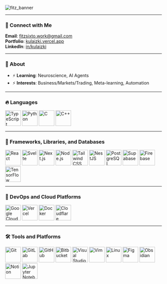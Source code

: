 <!-- <p align="left">
  <img src="https://komarev.com/ghpvc/?username=kulaizki&label=Profile%20views&color=008cff&style=flat" alt="kulaizki" />
  <img src="https://user-badge.committers.top/philippines/kulaizki.svg" />
</p>
-->

![fitz_banner](https://github.com/user-attachments/assets/1fab43ab-c470-4010-8a2d-a9f6735e15dc)

---

### 📧 Connect with Me
**Email**: fitzsixto.work@gmail.com  
**Portfolio**: [kulaizki.vercel.app](https://kulaizki.vercel.app/)  
**LinkedIn**: [in/kulaizki](https://www.linkedin.com/in/kulaizki)

---

### 💬 About

- ⚡ **Learning**: Neuroscience, AI Agents
- ⚡ **Interests**: Business/Markets/Trading, Meta-learning, Automation

---

### 🔥 Languages

<p align="left">
  <img src="https://skillicons.dev/icons?i=ts" alt="TypeScript" width="50" height="50"/>
  <img src="https://skillicons.dev/icons?i=python" alt="Python" width="50" height="50"/>
  <img src="https://skillicons.dev/icons?i=c" alt="C" width="50" height="50"/>
  <img src="https://skillicons.dev/icons?i=cpp" alt="C++" width="50" height="50"/>
</p>

---

### 🧰 Frameworks, Libraries, and Databases

<p align="left">
  <img src="https://skillicons.dev/icons?i=react" alt="React" width="50" height="50"/>
  <img src="https://skillicons.dev/icons?i=svelte" alt="Svelte" width="50" height="50"/>
  <img src="https://skillicons.dev/icons?i=nextjs" alt="Next.js" width="50" height="50"/>
  <img src="https://skillicons.dev/icons?i=nodejs" alt="Node.js" width="50" height="50"/>
  <img src="https://skillicons.dev/icons?i=tailwind" alt="Tailwind CSS" width="50" height="50"/>
  <img src="https://skillicons.dev/icons?i=nestjs" alt="NestJS" width="50" height="50"/>
  <img src="https://skillicons.dev/icons?i=postgres" alt="PostgreSQL" width="50" height="50"/>
  <img src="https://skillicons.dev/icons?i=supabase" alt="Supabase" width="50" height="50"/>
  <img src="https://skillicons.dev/icons?i=firebase" alt="Firebase" width="50" height="50"/>
  <img src="https://skillicons.dev/icons?i=tensorflow" alt="TensorFlow" width="50" height="50"/>
</p>

---

### 🚀 DevOps and Cloud Platforms

<p align="left">
  <img src="https://skillicons.dev/icons?i=gcp" alt="Google Cloud Platform" width="50" height="50"/>
  <img src="https://skillicons.dev/icons?i=vercel" alt="Vercel" width="50" height="50"/>
  <img src="https://skillicons.dev/icons?i=docker" alt="Docker" width="50" height="50"/>
  <img src="https://skillicons.dev/icons?i=cloudflare" alt="Cloudflare" width="50" height="50"/>
</p>

---

### 🛠️ Tools and Platforms

<p align="left">
  <img src="https://skillicons.dev/icons?i=git" alt="Git" width="50" height="50"/>
  <img src="https://skillicons.dev/icons?i=gitlab" alt="GitLab" width="50" height="50"/>
  <img src="https://skillicons.dev/icons?i=github" alt="GitHub" width="50" height="50"/>
  <img src="https://skillicons.dev/icons?i=bitbucket" alt="Bitbucket" width="50" height="50"/>
  <img src="https://skillicons.dev/icons?i=vscode" alt="Visual Studio Code" width="50" height="50"/>
  <img src="https://skillicons.dev/icons?i=vim" alt="Vim" width="50" height="50"/>
  <img src="https://skillicons.dev/icons?i=linux" alt="Linux" width="50" height="50"/>
  <img src="https://skillicons.dev/icons?i=figma" alt="Figma" width="50" height="50"/>
  <img src="https://skillicons.dev/icons?i=obsidian" alt="Obsidian" width="50" height="50"/>
  <img src="https://skillicons.dev/icons?i=notion" alt="Notion" width="50" height="50"/>
  <img src="https://skillicons.dev/icons?i=jupyter" alt="Jupyter Notebook" width="50" height="50"/>
</p>
